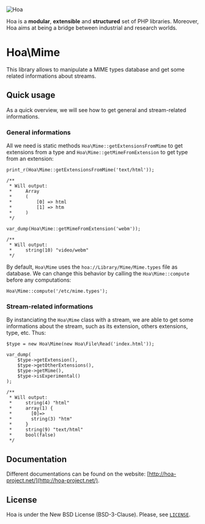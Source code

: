![Hoa](http://static.hoa-project.net/Image/Hoa_small.png)

Hoa is a **modular**, **extensible** and **structured** set of PHP libraries.
Moreover, Hoa aims at being a bridge between industrial and research worlds.

# Hoa\Mime

This library allows to manipulate a MIME types database and get some related
informations about streams.

## Quick usage

As a quick overview, we will see how to get general and stream-related
informations.

### General informations

All we need is static methods `Hoa\Mime::getExtensionsFromMime` to get
extensions from a type and `Hoa\Mime::getMimeFromExtension` to get type from an
extension:

    print_r(Hoa\Mime::getExtensionsFromMime('text/html'));

    /**
     * Will output:
     *     Array
     *     (
     *         [0] => html
     *         [1] => htm
     *     )
     */

    var_dump(Hoa\Mime::getMimeFromExtension('webm'));

    /**
     * Will output:
     *     string(10) "video/webm"
     */

By default, `Hoa\Mime` uses the `hoa://Library/Mime/Mime.types` file as
database. We can change this behavior by calling the `Hoa\Mime::compute` before
any computations:

    Hoa\Mime::compute('/etc/mime.types');

### Stream-related informations

By instanciating the `Hoa\Mime` class with a stream, we are able to get some
informations about the stream, such as its extension, others extensions, type,
etc. Thus:

    $type = new Hoa\Mime(new Hoa\File\Read('index.html'));

    var_dump(
        $type->getExtension(),
        $type->getOtherExtensions(),
        $type->getMime(),
        $type->isExperimental()
    );

    /**
     * Will output:
     *     string(4) "html"
     *     array(1) {
     *       [0]=>
     *       string(3) "htm"
     *     }
     *     string(9) "text/html"
     *     bool(false)
     */

## Documentation

Different documentations can be found on the website:
[http://hoa-project.net/](http://hoa-project.net/).

## License

Hoa is under the New BSD License (BSD-3-Clause). Please, see
[`LICENSE`](http://hoa-project.net/LICENSE).
